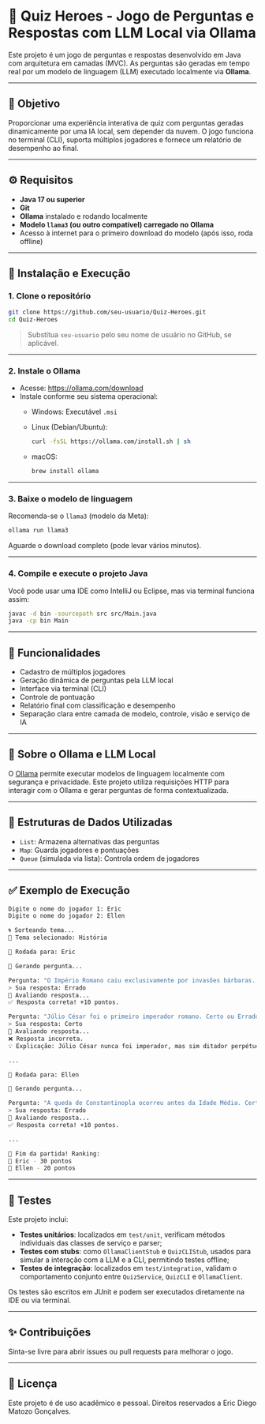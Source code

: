 # 🧠 Quiz Heroes - Jogo de Perguntas e Respostas com LLM Local via Ollama

Este projeto é um jogo de perguntas e respostas desenvolvido em Java com arquitetura em camadas (MVC). As perguntas são geradas em tempo real por um modelo de linguagem (LLM) executado localmente via **Ollama**.

---

## 📌 Objetivo

Proporcionar uma experiência interativa de quiz com perguntas geradas dinamicamente por uma IA local, sem depender da nuvem. O jogo funciona no terminal (CLI), suporta múltiplos jogadores e fornece um relatório de desempenho ao final.

---

## ⚙️ Requisitos

- **Java 17 ou superior**
- **Git**
- **Ollama** instalado e rodando localmente
- **Modelo `llama3` (ou outro compatível) carregado no Ollama**
- Acesso à internet para o primeiro download do modelo (após isso, roda offline)

---

## 🧭 Instalação e Execução

### 1. Clone o repositório

```bash
git clone https://github.com/seu-usuario/Quiz-Heroes.git
cd Quiz-Heroes
```

> Substitua `seu-usuario` pelo seu nome de usuário no GitHub, se aplicável.

---

### 2. Instale o **Ollama**

- Acesse: https://ollama.com/download
- Instale conforme seu sistema operacional:
  - Windows: Executável `.msi`
  - Linux (Debian/Ubuntu):

    ```bash
    curl -fsSL https://ollama.com/install.sh | sh
    ```

  - macOS:

    ```bash
    brew install ollama
    ```

---

### 3. Baixe o modelo de linguagem

Recomenda-se o `llama3` (modelo da Meta):

```bash
ollama run llama3
```

Aguarde o download completo (pode levar vários minutos).

---

### 4. Compile e execute o projeto Java

Você pode usar uma IDE como IntelliJ ou Eclipse, mas via terminal funciona assim:

```bash
javac -d bin -sourcepath src src/Main.java
java -cp bin Main
```

---

## 🧪 Funcionalidades

- Cadastro de múltiplos jogadores
- Geração dinâmica de perguntas pela LLM local
- Interface via terminal (CLI)
- Controle de pontuação
- Relatório final com classificação e desempenho
- Separação clara entre camada de modelo, controle, visão e serviço de IA

---

## 🧠 Sobre o Ollama e LLM Local

O [Ollama](https://ollama.com) permite executar modelos de linguagem localmente com segurança e privacidade. Este projeto utiliza requisições HTTP para interagir com o Ollama e gerar perguntas de forma contextualizada.

---

## 🧰 Estruturas de Dados Utilizadas

- `List`: Armazena alternativas das perguntas
- `Map`: Guarda jogadores e pontuações
- `Queue` (simulada via lista): Controla ordem de jogadores

---

## ✅ Exemplo de Execução

```bash
Digite o nome do jogador 1: Eric
Digite o nome do jogador 2: Ellen

🌀 Sorteando tema...
🧠 Tema selecionado: História

👤 Rodada para: Eric

🧠 Gerando pergunta...

Pergunta: "O Império Romano caiu exclusivamente por invasões bárbaras. Certo ou Errado?"
> Sua resposta: Errado
🔎 Avaliando resposta...
✅ Resposta correta! +10 pontos.

Pergunta: "Júlio César foi o primeiro imperador romano. Certo ou Errado?"
> Sua resposta: Certo
🔎 Avaliando resposta...
❌ Resposta incorreta.
💡 Explicação: Júlio César nunca foi imperador, mas sim ditador perpétuo. O primeiro imperador foi Augusto.

...

👤 Rodada para: Ellen

🧠 Gerando pergunta...

Pergunta: "A queda de Constantinopla ocorreu antes da Idade Média. Certo ou Errado?"
> Sua resposta: Errado
🔎 Avaliando resposta...
✅ Resposta correta! +10 pontos.

...

🎉 Fim da partida! Ranking:
🥇 Eric - 30 pontos
🥈 Ellen - 20 pontos
```

---

## 🧪 Testes

Este projeto inclui:

- **Testes unitários**: localizados em `test/unit`, verificam métodos individuais das classes de serviço e parser;
- **Testes com stubs**: como `OllamaClientStub` e `QuizCLIStub`, usados para simular a interação com a LLM e a CLI, permitindo testes offline;
- **Testes de integração**: localizados em `test/integration`, validam o comportamento conjunto entre `QuizService`, `QuizCLI` e `OllamaClient`.

Os testes são escritos em JUnit e podem ser executados diretamente na IDE ou via terminal.

---

## ✨ Contribuições

Sinta-se livre para abrir issues ou pull requests para melhorar o jogo.

---

## 📜 Licença

Este projeto é de uso acadêmico e pessoal. Direitos reservados a Eric Diego Matozo Gonçalves.
